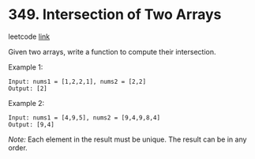 # 349. Intersection of Two Arrays

leetcode [link][problem]

Given two arrays, write a function to compute their intersection.

Example 1:

```
Input: nums1 = [1,2,2,1], nums2 = [2,2]
Output: [2]
```

Example 2:

```
Input: nums1 = [4,9,5], nums2 = [9,4,9,8,4]
Output: [9,4]
```

*Note:* Each element in the result must be unique.
The result can be in any order.

[problem]: https://leetcode.com/problems/sort-list/
